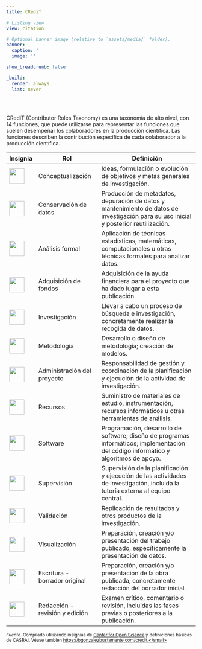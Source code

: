 ```yaml
---
title: CRediT

# Listing view
view: citation

# Optional banner image (relative to `assets/media/` folder).
banner:
  caption: ''
  image: ''

show_breadcrumb: false

_build:
  render: always
  list: never
---
```


<br>

CRediT (Contributor Roles Taxonomy) es una taxonomía de alto nivel, con 14 funciones, que puede utilizarse para representar las funciones que suelen desempeñar los colaboradores en la producción científica. Las funciones describen la contribución específica de cada colaborador a la producción científica.

| **Insignia** | **Rol** | **Definición**
|---|---|---|
| <img src="/badges/conceptualization.png" align="center" width="40" /> | Conceptualización | Ideas, formulación o evolución de objetivos y metas generales de investigación. |
| <img src="/badges/data_curation.png" align="center" width="40" /> | Conservación de datos | Producción de metadatos, depuración de datos y mantenimiento de datos de investigación para su uso inicial y posterior reutilización. |
| <img src="/badges/formal_analysis.png" align="center" width="40" /> | Análisis formal | Aplicación de técnicas estadísticas, matemáticas, computacionales u otras técnicas formales para analizar datos. |
| <img src="/badges/funding_acquisition.png" align="center" width="40" /> | Adquisición de fondos | Adquisición de la ayuda financiera para el proyecto que ha dado lugar a esta publicación. |
| <img src="/badges/investigation.png" align="center" width="40" /> | Investigación | Llevar a cabo un proceso de búsqueda e investigación, concretamente realizar la recogida de datos. |
| <img src="/badges/methodology.png" align="center" width="40" /> | Metodología | Desarrollo o diseño de metodología; creación de modelos. |
| <img src="/badges/project_administration.png" align="center" width="40" /> | Administración del proyecto | Responsabilidad de gestión y coordinación de la planificación y ejecución de la actividad de investigación. |
| <img src="/badges/resources.png" align="center" width="40" /> | Recursos | Suministro de materiales de estudio, instrumentación, recursos informáticos u otras herramientas de análisis. |
| <img src="/badges/computation.png" align="center" width="40" /> | Software | Programación, desarrollo de software; diseño de programas informáticos; implementación del código informático y algoritmos de apoyo. |
| <img src="/badges/supervision.png" align="center" width="40" /> | Supervisión | Supervisión de la planificación y ejecución de las actividades de investigación, incluida la tutoría externa al equipo central. |
| <img src="/badges/testing.png" align="center" width="40" /> | Validación | Replicación de resultados y otros productos de la investigación. |
| <img src="/badges/data_visualization.png" align="center" width="40" /> | Visualización | Preparación, creación y/o presentación del trabajo publicado, específicamente la presentación de datos. |
| <img src="/badges/writing_initial_draft.png" align="center" width="40" /> | Escritura - borrador original | Preparación, creación y/o presentación de la obra publicada, concretamente redacción del borrador inicial. |
| <img src="/badges/writing_review.png" align="center" width="40" /> | Redacción - revisión y edición | Examen crítico, comentario o revisión, incluidas las fases previas o posteriores a la publicación. |

<small>*Fuente*. Compilado utilizando insignias de [Center for Open Science](https://github.com/CenterForOpenScience/open_research_badges) y definiciones básicas de CASRAI. Véase también https://bgonzalezbustamante.com/credit.</small>
